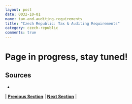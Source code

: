 ```yaml
---
layout: post
date: 0032-10-01
name: tax-and-auditing-requirements
title: "Czech Republic: Tax & Auditing Requirements"
category: czech-republic
comments: true
---
```


# Page in progress, stay tuned!

Sources 
---
- 

| **[Previous Section]( https://neo-project.github.io/global-blockchain-compliance-hub//czech-republic/czech-republic-team-member-nationality-requirements.html)** | **[Next Section]( https://neo-project.github.io/global-blockchain-compliance-hub//czech-republic/czech-republic-governing-by-law.html)** |
